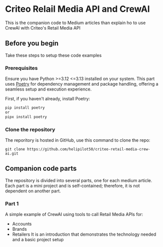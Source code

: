 # Criteo Relail Media API and CrewAI
This is the companion code to Medium articles than explain ho to use CrewAI with Criteo's Retail Media API

## Before you begin
Take these steps to setup these code examples
### Prerequisites
Ensure you have Python >=3.12 <=3.13 installed on your system. This part uses [Poetry](https://python-poetry.org/) for dependency management and package handling, offering a seamless setup and execution experience.

First, if you haven't already, install Poetry:
```bash
pip install poetry
or
pipx install poetry
```

### Clone the repository
The reporitory is hosted in GitHub, use this command to clone the repo:
```
git clone https://github.com/helipilot50/criteo-retail-media-crew-ai.git
```
## Companion code parts
The repository is divided into several parts, one for each medium article. Each part is a mini project and is self-contained; therefore, it is not dependent on another part.

### Part 1
A simple example of CrewAI using tools to call Retail Media APIs for:
- Accounts
- Brands
- Retailers
It is an introduction that demonstrates the technology needed and a basic project setup
